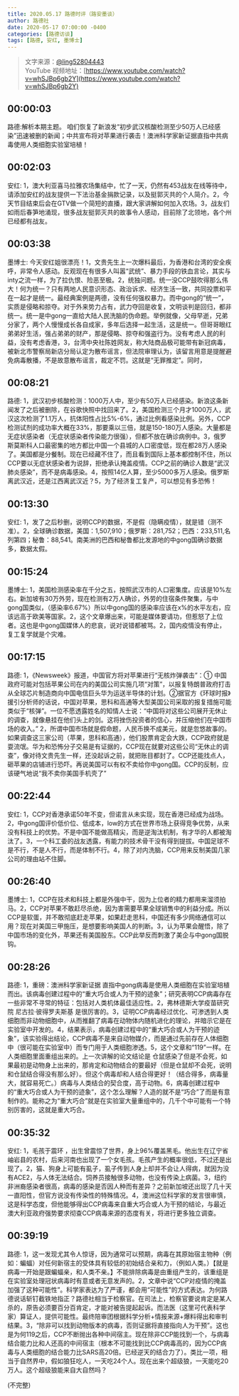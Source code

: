 ```yaml
---
title: 2020.05.17 路德时评（路安墨谈）
author: 路德社
date: 2020-05-17 07:00:00 -0400
categories: [路德访谈]
tags: [路德, 安红, 墨博士]
---
```


> 文字来源：[@ling52804443](https://twitter.com/ling52804443)  
> YouTube 视频地址：[https://www.youtube.com/watch?v=whSJBp6gb2Y](https://www.youtube.com/watch?v=whSJBp6gb2Y)

## 00:00:03

路德:解析本期主题。
咱们恢复了新浪发“初步武汉核酸检测至少50万人已经感染”迅速被删的新闻；中共宣布将对苹果进行袭击！澳洲科学家新证据直指中共病毒使用人类细胞实验室培植！

## 00:02:03

安红: 1，澳大利亚喜马拉雅农场集结中，忙了一天，仍然有453战友在线等待中，请添加安红的战友提供一下法治基金捐款记录，以及挺郭灭共的个人简介。2，今天节目结束后会在GTV做一个简短的直播，跟大家讲解如何加入农场。3，战友们如雨后春笋地涌现，很多战友挺郭灭共的故事令人感动，目前除了北领地，各个州已经都有战友。

## 00:03:38

墨博士: 今天安红姐很漂亮！1，文贵先生上一次爆料最后，为香港和台湾的安全疾呼，非常令人感动。反观现在有很多人叫嚣“武统”、暴力手段的铁血言论，其实与inty之流一样，为了拉仇恨、险恶至极。2，统独问题。统一没CCP鼓吹得那么伟大！何为统一？只有两地人民意识形态、政治诉求、经济生活一致，共同投票和平在一起才是统一。最经典案例是两德，没有任何强权暴力。而中gong的“统一”，实质是侵略和掠夺。对于外来势力占有，武力夺回是收复，文明谈判是回归，都非统一。统一是中gong一直给大陆人民洗脑的伪命题。举例就像，父母早逝，兄弟分家了，两个人慢慢成长各自成家，多年后选择一起生活，这是统一。但哥哥眼红弟弟好生活，强占弟弟的财产，那是侵略、掠夺和强盗行为。没有考虑人民的利益，没有考虑香港，3，台湾中央社陈姓网友，称大陆商品极可能带有新冠病毒，被新北市警察局新店分局认定为散布谣言，但法院审理认为，该留言用意是提醒避免病毒散播，不是故意散布谣言，裁定不罚。这就是“无罪推定”。同时，

## 00:08:21

路德: 1，武汉初步核酸检测：1000万人中，至少有50万人已经感染。新浪这条新闻发了之后被删除，在谷歌快照中找回来了。2，美国检测三个月才1000万人，武汉这次检测了1.1万人，抗体阳性占比5%-6%，通过比例看感染比例。另外，CCP检测试剂的成功率大概在33%，那要乘以三倍，就是150-180万人感染。大量都是无症状感染者（无症状感染者传染能力很强），但都不放在确诊病例中。3，俄罗斯莫斯科人口最密集的地方都比中国一个县城的人口密度低，现在都28万人感染了。美国都是分餐制。现在已经藏不住了，而且看到国际上基本都控制不住，所以CCP要以无症状感染者为说辞，拒绝承认掩盖疫情。CCP之前的确诊人数是“武汉肺炎感染”，而不是病毒感染。4，按照14亿人算，至少5000多万人感染。俄罗斯离武汉近，还是江西离武汉近？5，为了经济复工复产，可以想见有多恐怖！

## 00:13:30

安红: 1，发了之后秒删，说明CCP的数据，不是假（隐瞒疫情），就是错（测不准）。2，全球确诊数据，美国：1,507,910；俄罗斯：281,752；巴西：233,511,名列第四；秘鲁：88,541。南美洲的巴西和秘鲁都比发源地的中gong国确诊数据多，数据太假。

## 00:15:24

墨博士: 1，美国检测感染率在千分之五，按照武汉市的人口密集度。应该是10%左右。新加坡有30万外劳，现在检测有2万人确诊，外劳的住宿条件聚集，与中gong国类似，（感染率6.67%）所以中gong国的感染率应该在x%的水平左右，应该远高于欧美等国家。2，这个文章爆出来，可能是媒体要请功，但惹怒了上位者。这也是中gong国媒体人的悲哀，说对说错都被骂。2，国内疫情没有停止，复工复学就是个灾难。

## 00:17:15

路德: 1，《Newsweek》报道，中国官方将对苹果进行“无核炸弹袭击”：①
中国政府可能对包括苹果公司在内的美国公司实施几项“对策”，以报复特朗普政府打击从全球芯片制造商向中国电信巨头华为运送半导体的计划。②据官方《环球时报》援引分析师的话说，中国对苹果，思科和高通等大型美国公司采取的报复措施可能类似于“核弹”。一位不愿透露姓名的知情人士说：“中国将对这些公司展开无休止的调查，就像悬挂在他们头上的剑。这将挫伤投资者的信心，并压缩他们在中国市场的收入。” 2，所谓中国市场就是假命题，人民币换不成美元，就是忽悠故事的。如果调查这三家公司（苹果，思科和高通），他们股票肯定会大跌，CCP政府就是耍流氓。华为和恐怖分子交易是有证据的，CCP现在就要对这些公司“无休止的调查”，像对待文贵先生一样，还没起诉之前，就把账目都封了。CCP还能找点人，砸苹果的店铺进行恐吓。再说美国可以有权不卖给你中gong国。CCP的反制，应该硬气地说“我不卖你美国手机壳了”

## 00:22:44

安红: 1，CCP对香港承诺50年不变，但诺言从未实现，现在香港已经成为战场。2，中gong国评价低价位、低成本，low的方式在世界市场上获得竞争优势，从来没有科技上的优势。不是中国不能做高精尖，而是逆淘汰机制，有才华的人都被淘汰了。3，一个科工委的战友透露，有能力的技术骨干没有得到提拔。中国足球不是不行，不是人不行，而是体制不行。4，除了对内洗脑，CCP用来反制美国几家公司的理由站不住脚。

## 00:26:40

墨博士: 1，CCP在技术和科技上都是外强中干，因为上位者的精力都用来溜须拍马。2，CCP对苹果不敢赶尽杀绝，因为害需要苹果全球销售中的利益分成。所以CCP是软蛋，并不敢彻底赶走苹果，如果赶走思科，中国还有多少网络通信可以用？现在对美国三甲施压，是想要影响美国人的判断。3，认为苹果会醒悟，除了中国市场的变化外，苹果还有美国股东。CCP此举反而刺激了美企与中gong国脱钩。

## 00:28:26

路德: 1，重磅：澳洲科学家新证据 直指中gong病毒是使用人类细胞在实验室培植而出。该病毒创建过程中的“重大巧合或人为干预的迹象”；研究表明CCP病毒存在一些非常不寻常的特征：包括对人类机体最佳适应性。2，弗林德斯大学疫苗研究院 尼古拉·彼得罗夫斯基 是很厉害的。3，证明CCP病毒经过优化、可渗透到人类细胞而非动物细胞中，从而推翻了病毒在动物体内随机进化的理论，并暗示它是在实验室中开发的。4，结果表示，病毒创建过程中的“重大巧合或人为干预的迹象”，该实验得出结论，CCP病毒不是来自动物媒介，而是通过先前存在人体细胞中（很可能在实验室中）而专门用于人类细胞渗透。5，这个文章和“119”一样。在人类细胞里面重组出来的。上一次讲解的论文结论是 仓鼠感染了但是不会死，如果最初是动物身上出来的，那肯定和动物结合的要最好（但是仓鼠却不会死，说明和仓鼠结合得没有那么好）。但这个病毒却和人结合得更好！（结合得多，病毒量大，就容易死亡。）病毒与人类结合的契合度，高于动物。6，病毒创建过程中的“重大巧合或人为干预的迹象”，这个怎么理解？人造的就不是“巧合”了而是有意制作的。能称之为“重大巧合”就是在实验室大量重组中的，几千个中可能有一个特别厉害的，这就是重大巧合。

## 00:35:32

安红: 1，毛孩于震环 ，出生曾震惊了世界，身上96%覆盖黑毛。他出生在辽宁省岫岩县的农村，后来河南也出现了一个女毛孩。毛孩产生的概率很低，不过还是出现了。2，猫、狗身上可能有虱子，虱子传到人身上却并不会让人得病，就因为没有ACE2，与人体无法结合。饲养员接触很多动物，也没有传染上病菌。3，纽约非洲裔感染者很高，病毒的感染是否因人种而有差异？之前新加坡还出现了几十天一直阳性，但官方说没有传染性的特殊情况。4，澳洲这位科学家的发言很审慎，这是科学态度，但他能够得出CCP病毒来自重大巧合或人为干预的结论，与最近澳大利亚政府强势要求彻查CCP病毒来源的态度有关，将进行更多独立调查。

## 00:39:19

路德: 1，这一发现尤其令人惊讶，因为通常可以预期，病毒在其原始宿主物种（例如：蝙蝠）对任何新宿主的受体具有较低的初始结合亲和力，（例如人类。）【就是病毒一开始是跟蝙蝠亲，和人类不亲。】不能排除病毒是由重组产生的，该重组是在实验室处理冠状病毒时有意或者无意发声的。2，文章中说“CCP对疫情的掩盖加强了这种可能性”。科学家表达为了严谨，都会用“可能性”的方式表达。为何路德说话斩钉截铁地指正？路德社相当于检察官。在司法上，检察官要说肯定是某人杀的，原告必须要百分百肯定，才能对被告提起起诉。而法医（这里可代表科学家）算证人，提供可能性。最终陪审团根据科学分析+情报来源+爆料得出和审判结果。3，“除非可以找到动物版本的病毒，否则证据将直接指向人为干预”。这也是为何119之后，CCP不断抛出各种中间宿主。现在除非CCP能找到一个，与病毒结合能力比和人还高的中间宿主（根本不可能找到比CCP病毒高的，因为CCP病毒与人类细胞的结合能力比SARS高20倍。已经逆天的结合力了）。类比一项，相当于自然界中，假如狼狂吃人，一天吃24个人。现在出来个超级狼，一天能吃20万人。这个超级狼能来自大自然吗？

(不完整)